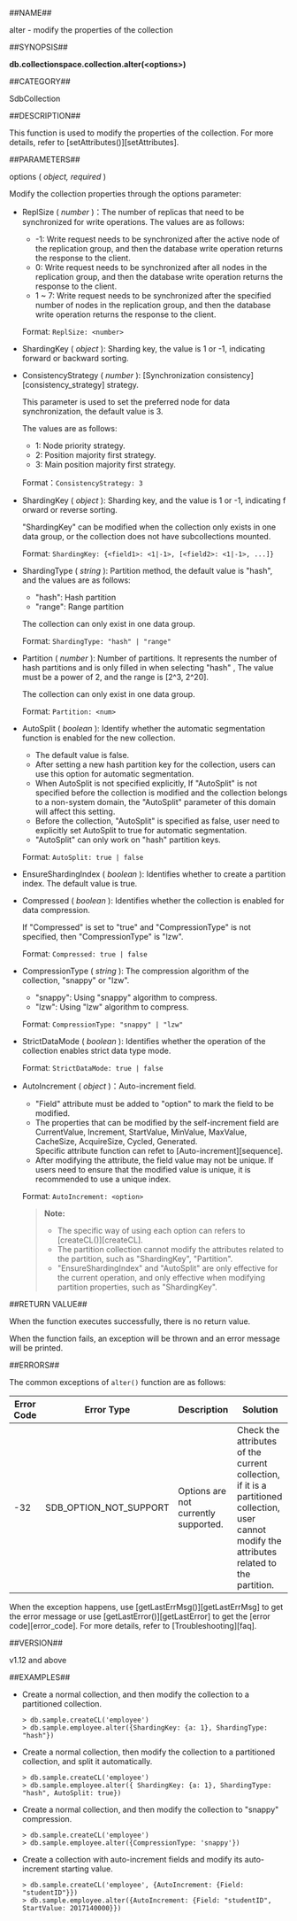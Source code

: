 ##NAME##

alter - modify the properties of the collection

##SYNOPSIS##

**db.collectionspace.collection.alter(\<options\>)**

##CATEGORY##

SdbCollection

##DESCRIPTION##

This function is used to modify the properties of the collection. For more details, refer to [setAttributes\(\)][setAttributes].

##PARAMETERS##

options ( *object, required* )

Modify the collection properties through the options parameter:

- ReplSize ( *number* )：The number of replicas that need to be synchronized for write operations. The values are as follows:

    - -1: Write request needs to be synchronized after the active node of the replication group, and then the database write operation returns the response to the client.
    - 0: Write request needs to be synchronized after all nodes in the replication group, and then the database write operation returns the response to the client.
    - 1 ~ 7: Write request needs to be synchronized after the specified number of nodes in the replication group, and then the database write operation returns the response to the client.

    Format: `ReplSize: <number>`

- ShardingKey ( *object* ): Sharding key, the value is 1 or -1, indicating forward or backward sorting.

- ConsistencyStrategy ( *number* ): [Synchronization consistency][consistency_strategy] strategy.

    This parameter is used to set the preferred node for data synchronization, the default value is 3.

    The values are as follows:

    - 1: Node priority strategy.
    - 2: Position majority first strategy.
    - 3: Main position majority first strategy.

    Format：`ConsistencyStrategy: 3`

- ShardingKey ( *object* ): Sharding key, and the value is 1 or -1, indicating f orward or reverse sorting.

    "ShardingKey" can be modified when the collection only exists in one data group, or the collection does not have subcollections mounted.

    Format: `ShardingKey: {<field1>: <1|-1>, [<field2>: <1|-1>, ...]}`

- ShardingType ( *string* ): Partition method, the default value is "hash", and the values are as follows:
    - "hash": Hash partition
    - "range": Range partition

    The collection can only exist in one data group.

    Format: `ShardingType: "hash" | "range"`

- Partition ( *number* ): Number of partitions. It represents the number of hash partitions and is only filled in when selecting "hash" , The value must be a power of 2, and the range is [2\^3, 2\^20].

    The collection can only exist in one data group.

    Format: `Partition: <num>`

- AutoSplit ( *boolean* ): Identify whether the automatic segmentation function is enabled for the new collection.

    - The default value is false.
    - After setting a new hash partition key for the collection, users can use this option for automatic segmentation.
    - When AutoSplit is not specified explicitly, If "AutoSplit" is not specified before the collection is modified and the collection belongs to a non-system domain, the "AutoSplit" parameter of this domain will affect this setting.
    - Before the collection, "AutoSplit" is specified as false, user need to explicitly set AutoSplit to true for automatic segmentation.
    - "AutoSplit" can only work on "hash" partition keys.

    Format: `AutoSplit: true | false`

- EnsureShardingIndex ( *boolean* ): Identifies whether to create a partition index. The default value is true.

- Compressed ( *boolean* ): Identifies whether the collection is enabled for data compression.

    If "Compressed" is set to "true" and "CompressionType" is not specified, then "CompressionType" is "lzw".

    Format: `Compressed: true | false`

- CompressionType ( *string* ): The compression algorithm of the collection, "snappy" or "lzw".

    - "snappy": Using "snappy" algorithm to compress.
    - "lzw": Using "lzw" algorithm to compress.

    Format: `CompressionType: "snappy" | "lzw"`

- StrictDataMode ( *boolean* ): Identifies whether the operation of the collection enables strict data type mode.

    Format: `StrictDataMode: true | false`

- AutoIncrement ( *object* )：Auto-increment field.

    - "Field" attribute must be added to "option" to mark the field to be modified.
    - The properties that can be modified by the self-increment field are CurrentValue, Increment, StartValue, MinValue, MaxValue, CacheSize, AcquireSize, Cycled, Generated. <br>Specific attribute function can refet to [Auto-increment][sequence].
    - After modifying the attribute, the field value may not be unique. If users need to ensure that the modified value is unique, it is recommended to use a unique index.

    Format: `AutoIncrement: <option>`

    > **Note:**
    >
    > - The specific way of using each option can refers to [createCL()][createCL].
    > - The partition collection cannot modify the attributes related to the partition, such as "ShardingKey", "Partition".
    > - "EnsureShardingIndex" and "AutoSplit" are only effective for the current operation, and only effective when modifying partition properties, such as "ShardingKey".

##RETURN VALUE##

When the function executes successfully, there is no return value.

When the function fails, an exception will be thrown and an error message will be printed.

##ERRORS##

The common exceptions of `alter()` function are as follows:

| Error Code | Error Type | Description | Solution |
| ------ | --- | ------------ | ----------- |
| -32 | SDB_OPTION_NOT_SUPPORT | Options are not currently supported. | Check the attributes of the current collection, if it is a partitioned collection, user cannot modify the attributes related to the partition.|

When the exception happens, use [getLastErrMsg()][getLastErrMsg] to get the error message or use [getLastError()][getLastError] to get the [error code][error_code]. For more details, refer to [Troubleshooting][faq].

##VERSION##

v1.12 and above

##EXAMPLES##

- Create a normal collection, and then modify the collection to a partitioned collection.

    ```lang-javascript
    > db.sample.createCL('employee')
    > db.sample.employee.alter({ShardingKey: {a: 1}, ShardingType: "hash"})
    ```

- Create a normal collection, then modify the collection to a partitioned collection, and split it automatically.

    ```lang-javascript
    > db.sample.createCL('employee')
    > db.sample.employee.alter({ ShardingKey: {a: 1}, ShardingType: "hash", AutoSplit: true})
    ```

- Create a normal collection, and then modify the collection to "snappy" compression.

    ```lang-javascript
    > db.sample.createCL('employee')
    > db.sample.employee.alter({CompressionType: 'snappy'})
    ```

- Create a collection with auto-increment fields and modify its auto-increment starting value.

    ```lang-javascript
    > db.sample.createCL('employee', {AutoIncrement: {Field: "studentID"}})
    > db.sample.employee.alter({AutoIncrement: {Field: "studentID", StartValue: 2017140000}})
    ```


[^_^]:
    Links
[setAttributes]:manual/Manual/Sequoiadb_Command/SdbCollection/setAttributes.md
[sequence]:manual/Distributed_Engine/Architecture/Data_Model/sequence.md
[createCL]:manual/Manual/Sequoiadb_Command/SdbCS/createCL.md
[getLastError]:manual/Manual/Sequoiadb_Command/Global/getLastError.md
[error_code]:manual/Manual/Sequoiadb_error_code.md
[getLastErrMsg]:manual/Manual/Sequoiadb_Command/Global/getLastErrMsg.md
[faq]:manual/FAQ/faq_sdb.md
[date_compression]:manual/Distributed_Engine/Architecture/compression_encryption.md
[consistency_strategy]:manual/Distributed_Engine/Architecture/Location/consistency_strategy.md
